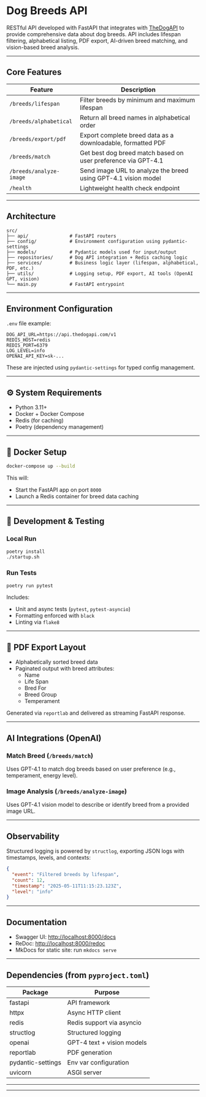 # Dog Breeds API

RESTful API developed with FastAPI that integrates with [TheDogAPI](https://thedogapi.com) to provide comprehensive data about dog breeds. 
API includes lifespan filtering, alphabetical listing, PDF export, AI-driven breed matching, and vision-based breed analysis.

---

## Core Features

| Feature                        | Description                                                                 |
|-------------------------------|-----------------------------------------------------------------------------|
| `/breeds/lifespan`            | Filter breeds by minimum and maximum lifespan                              |
| `/breeds/alphabetical`        | Return all breed names in alphabetical order                               |
| `/breeds/export/pdf`          | Export complete breed data as a downloadable, formatted PDF                |
| `/breeds/match`               | Get best dog breed match based on user preference via GPT-4.1              |
| `/breeds/analyze-image`       | Send image URL to analyze the breed using GPT-4.1 vision model             |
| `/health`                     | Lightweight health check endpoint                                          |

---

## Architecture

```
src/
├── api/               # FastAPI routers
├── config/            # Environment configuration using pydantic-settings
├── models/            # Pydantic models used for input/output
├── repositories/      # Dog API integration + Redis caching logic
├── services/          # Business logic layer (lifespan, alphabetical, PDF, etc.)
├── utils/             # Logging setup, PDF export, AI tools (OpenAI GPT, vision)
└── main.py            # FastAPI entrypoint
```

---

## Environment Configuration

`.env` file example:

```env
DOG_API_URL=https://api.thedogapi.com/v1
REDIS_HOST=redis
REDIS_PORT=6379
LOG_LEVEL=info
OPENAI_API_KEY=sk-...
```

These are injected using `pydantic-settings` for typed config management.

---

## ⚙️ System Requirements

- Python 3.11+
- Docker + Docker Compose
- Redis (for caching)
- Poetry (dependency management)

---

## 🐳 Docker Setup

```bash
docker-compose up --build
```

This will:
- Start the FastAPI app on port `8000`
- Launch a Redis container for breed data caching

---

## 🧪 Development & Testing

### Local Run

```bash
poetry install
./startup.sh
```

### Run Tests

```bash
poetry run pytest
```

Includes:
- Unit and async tests (`pytest`, `pytest-asyncio`)
- Formatting enforced with `black`
- Linting via `flake8`

---

## 📝 PDF Export Layout

- Alphabetically sorted breed data
- Paginated output with breed attributes:
  - Name
  - Life Span
  - Bred For
  - Breed Group
  - Temperament

Generated via `reportlab` and delivered as streaming FastAPI response.

---

## AI Integrations (OpenAI)

### Match Breed (`/breeds/match`)

Uses GPT-4.1 to match dog breeds based on user preference (e.g., temperament, energy level).

### Image Analysis (`/breeds/analyze-image`)

Uses GPT-4.1 vision model to describe or identify breed from a provided image URL.

---

## Observability

Structured logging is powered by `structlog`, exporting JSON logs with timestamps, levels, and contexts:

```json
{
  "event": "Filtered breeds by lifespan",
  "count": 12,
  "timestamp": "2025-05-11T11:15:23.123Z",
  "level": "info"
}
```

---

## Documentation

- Swagger UI: [http://localhost:8000/docs](http://localhost:8000/docs)
- ReDoc: [http://localhost:8000/redoc](http://localhost:8000/redoc)
- MkDocs for static site: run `mkdocs serve`

---

## Dependencies (from `pyproject.toml`)

| Package           | Purpose                        |
|-------------------|--------------------------------|
| fastapi           | API framework                  |
| httpx             | Async HTTP client              |
| redis             | Redis support via asyncio      |
| structlog         | Structured logging             |
| openai            | GPT-4 text + vision models     |
| reportlab         | PDF generation                 |
| pydantic-settings | Env var configuration          |
| uvicorn           | ASGI server                    |

---



---
